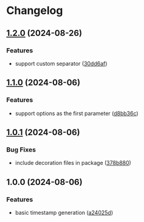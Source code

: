 # Changelog

## [1.2.0](https://github.com/GloryWong/iso-timestamp/compare/v1.1.0...v1.2.0) (2024-08-26)


### Features

* support custom separator ([30dd6af](https://github.com/GloryWong/iso-timestamp/commit/30dd6afa7c99f1edfd2ac02f71e9ea19ddcf8789))

## [1.1.0](https://github.com/GloryWong/iso-timestamp/compare/v1.0.1...v1.1.0) (2024-08-06)


### Features

* support options as the first parameter ([d8bb36c](https://github.com/GloryWong/iso-timestamp/commit/d8bb36c295fb4a1dd94e524607664529edd94b8a))

## [1.0.1](https://github.com/GloryWong/iso-timestamp/compare/v1.0.0...v1.0.1) (2024-08-06)


### Bug Fixes

* include decoration files in package ([378b880](https://github.com/GloryWong/iso-timestamp/commit/378b88048b9ed4b29f2da405eba3ec865a069c47))

## 1.0.0 (2024-08-06)


### Features

* basic timestamp generation ([a24025d](https://github.com/GloryWong/iso-timestamp/commit/a24025d0080b1dcc0e8acb6ed2d0751c2b010b55))
